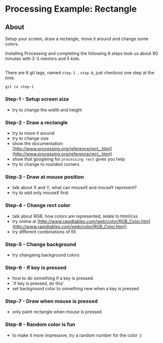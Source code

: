 # Processing Example: Rectangle

## About

Setup your screen, draw a rectangle, move it around and change some colors.

Installing Processing and completing the following 8 steps took us about 90
minutes with 2-3 mentors and 5 kids.

##

There are 8 git tags, named `step-1` .. `step-8`, just checkout one step at
the time.

```
git co step-1
```

### Step-1 - Setup screen size
* try to change the width and height

### Step-2 - Draw a rectangle
* try to move it around
* try to change size
* show the documentation: [http://www.processing.org/reference/rect_.html](http://www.processing.org/reference/rect_.html)
* show that googleing for `processing rect` gives you help
* try to change to rounded corners

### Step-3 - Draw at mouse position
* talk about X and Y, what can mouseX and mouseY represent?
* try to add only mouseX first

### Step-4 - Change rect color
* talk about RGB, how colors are represented, relate to html/css
* try online at [http://www.rapidtables.com/web/color/RGB_Color.htm](http://www.rapidtables.com/web/color/RGB_Color.htm])
* try different combinations of fill

### Step-5 - Change background
* try changeing background colors

### Step-6 - If key is pressed
* how to do something if a key is pressed.
* 'if key is pressed, do this'
* set background color to something new when a key is pressed

### Step-7 - Draw when mouse is pressed
* only paint rectangle when mouse is pressed

### Step-8 - Random color is fun
* to make it more impressive, try a random number for the color :)
